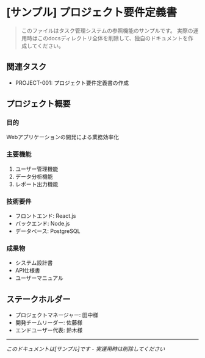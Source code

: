 # [サンプル] プロジェクト要件定義書

> このファイルはタスク管理システムの参照機能のサンプルです。
> 実際の運用時はこのdocsディレクトリ全体を削除して、独自のドキュメントを作成してください。

## 関連タスク
- PROJECT-001: プロジェクト要件定義書の作成

## プロジェクト概要

### 目的
Webアプリケーションの開発による業務効率化

### 主要機能
1. ユーザー管理機能
2. データ分析機能  
3. レポート出力機能

### 技術要件
- フロントエンド: React.js
- バックエンド: Node.js
- データベース: PostgreSQL

### 成果物
- システム設計書
- API仕様書
- ユーザーマニュアル

## ステークホルダー
- プロジェクトマネージャー: 田中様
- 開発チームリーダー: 佐藤様
- エンドユーザー代表: 鈴木様

---
*このドキュメントは[サンプル]です - 実運用時は削除してください*